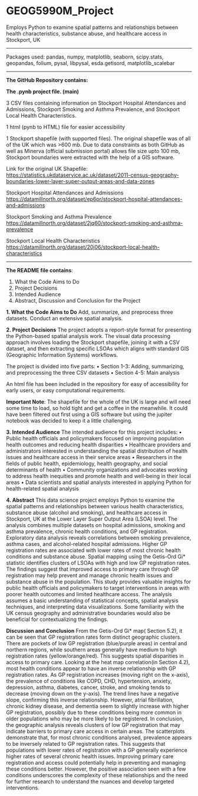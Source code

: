 # GEOG5990M_Project
Employs Python to examine spatial patterns and relationships between health characteristics, substance abuse, and healthcare access in Stockport, UK
___
Packages used: pandas, numpy, matplotlib, seaborn, scipy.stats, geopandas, folium, pysal, libpysal, esda.getisord, matplotlib_scalebar
___


**The GitHub Repository contains:**

**The .pynb project file. (main)**

3 CSV files containing information on Stockport Hospital Attendances and Admissions, Stockport Smoking and Asthma Prevalence, and Stockport Local Health Characteristics.


1 html (pynb to HTML) file for easier accessibility

1 Stockport shapefile (with supported files). The original shapefile was of all of the UK which was >600 mb. Due to data constraints as both GitHub as well as Minerva (official submission portal) allows file size upto 100 mb, Stockport boundaries were extracted with the help of a GIS software.

Link for the original UK Shapefile: https://statistics.ukdataservice.ac.uk/dataset/2011-census-geography-boundaries-lower-layer-super-output-areas-and-data-zones

Stockport Hospital Attendances and Admissions https://datamillnorth.org/dataset/ep6pr/stockport-hospital-attendances-and-admissions

Stockport Smoking and Asthma Prevalence https://datamillnorth.org/dataset/2jq60/stockport-smoking-and-asthma-prevalence

Stockport Local Health Characteristics https://datamillnorth.org/dataset/20j06/stockport-local-health-characteristics

___




**The README file contains**:
1. What the Code Aims to Do
2. Project Decisions
3. Intended Audience
4. Abstract, Discussion and Conclusion for the Project


**1. What the Code Aims to Do**
Add, summarize, and preprocess three datasets.
Conduct an extensive spatial analysis.




**2. Project Decisions**
The project adopts a report-style format for presenting the Python-based spatial analysis work. The visual data processing approach involves loading the Stockport shapefile, joining it with a CSV dataset, and then extracting specific LSOAs which aligns with standard GIS (Geographic Information Systems) workflows.



The project is divided into five parts:
•	Section 1-3: Adding, summarizing, and preprocessing the three CSV datasets
•	Section 4-5: Main analysis



An html file has been included in the repository for easy of accessibility for early users, or easy computational requirements.




**Important Note**:
The shapefile for the whole of the UK is large and will need some time to load, so hold tight and get a coffee in the meanwhile. It could have been filtered out first using a GIS software but using the jupiter notebook was decided to keep it a little challenging.




**3. Intended Audience**
The intended audience for this project includes:
•	Public health officials and policymakers focused on improving population health outcomes and reducing health disparities
•	Healthcare providers and administrators interested in understanding the spatial distribution of health issues and healthcare access in their service areas
•	Researchers in the fields of public health, epidemiology, health geography, and social determinants of health
•	Community organizations and advocates working to address health inequities and promote health and well-being in their local areas
•	Data scientists and spatial analysts interested in applying Python for health-related spatial analysis




**4. Abstract**
This data science project employs Python to examine the spatial patterns and relationships between various health characteristics, substance abuse (alcohol and smoking), and healthcare access in Stockport, UK at the Lower Layer Super Output Area (LSOA) level. The analysis combines multiple datasets on hospital admissions, smoking and asthma prevalence, chronic health conditions, and GP registration. Exploratory data analysis reveals correlations between smoking prevalence, asthma cases, and alcohol-related hospital admissions. Higher GP registration rates are associated with lower rates of most chronic health conditions and substance abuse. Spatial mapping using the Getis-Ord Gi* statistic identifies clusters of LSOAs with high and low GP registration rates. The findings suggest that improved access to primary care through GP registration may help prevent and manage chronic health issues and substance abuse in the population. This study provides valuable insights for public health officials and policymakers to target interventions in areas with poorer health outcomes and limited healthcare access.
The analysis assumes a basic understanding of statistical concepts, spatial analysis techniques, and interpreting data visualizations. Some familiarity with the UK census geography and administrative boundaries would also be beneficial for contextualizing the findings.




**Discussion and Conclusion**
From the Getis-Ord Gi* map(	Section 5.2), it can be seen that GP registration rates form distinct geographic clusters. There are pockets of low GP registration (blue/purple areas) in central and northern regions, while southern areas generally have medium to high registration rates (yellow/orange/red). This suggests spatial disparities in access to primary care.
Looking at the heat map correlation(in Section 4.2), most health conditions appear to have an inverse relationship with GP registration rates. As GP registration increases (moving right on the x-axis), the prevalence of conditions like COPD, CHD, hypertension, anxiety, depression, asthma, diabetes, cancer, stroke, and smoking tends to decrease (moving down on the y-axis). The trend lines have a negative slope, confirming this inverse relationship.
However, atrial fibrillation, chronic kidney disease, and dementia seem to slightly increase with higher GP registration, possibly due to these conditions being more common in older populations who may be more likely to be registered.
In conclusion, the geographic analysis reveals clusters of low GP registration that may indicate barriers to primary care access in certain areas. The scatterplots demonstrate that, for most chronic conditions analysed, prevalence appears to be inversely related to GP registration rates. This suggests that populations with lower rates of registration with a GP generally experience higher rates of several chronic health issues. Improving primary care registration and access could potentially help in preventing and managing these conditions better. However, the positive association seen with a few conditions underscores the complexity of these relationships and the need for further research to understand the nuances and develop targeted interventions.
